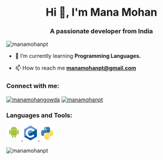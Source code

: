 <h1 align="center">Hi 👋, I'm Mana Mohan</h1>
<h3 align="center">A passionate developer from India</h3>

<p align="left"> <img src="https://komarev.com/ghpvc/?username=manamohanpt&label=Profile%20views&color=0e75b6&style=flat" alt="manamohanpt" /> </p>



- 🌱 I’m currently learning **Programming Languages.**

- 📫 How to reach me **manamohanpt@gmail.com**

<h3 align="left">Connect with me:</h3>
<p align="left">
<a href="https://instagram.com/manamohangowda" target="blank"><img align="center" src="https://raw.githubusercontent.com/rahuldkjain/github-profile-readme-generator/master/src/images/icons/Social/instagram.svg" alt="manamohangowda" height="30" width="40" /></a>
<a href="https://www.hackerrank.com/manamohanpt" target="blank"><img align="center" src="https://raw.githubusercontent.com/rahuldkjain/github-profile-readme-generator/master/src/images/icons/Social/hackerrank.svg" alt="manamohanpt" height="30" width="40" /></a>
</p>

<h3 align="left">Languages and Tools:</h3>
<p align="left"> <a href="https://developer.android.com" target="_blank" rel="noreferrer"> <img src="https://raw.githubusercontent.com/devicons/devicon/master/icons/android/android-original-wordmark.svg" alt="android" width="40" height="40"/> </a> <a href="https://www.cprogramming.com/" target="_blank" rel="noreferrer"> <img src="https://raw.githubusercontent.com/devicons/devicon/master/icons/c/c-original.svg" alt="c" width="40" height="40"/> </a> <a href="https://www.python.org" target="_blank" rel="noreferrer"> <img src="https://raw.githubusercontent.com/devicons/devicon/master/icons/python/python-original.svg" alt="python" width="40" height="40"/> </a> </p>

<p><img align="center" src="https://github-readme-stats.vercel.app/api/top-langs?username=manamohanpt&show_icons=true&locale=en&layout=compact" alt="manamohanpt" /></p>
